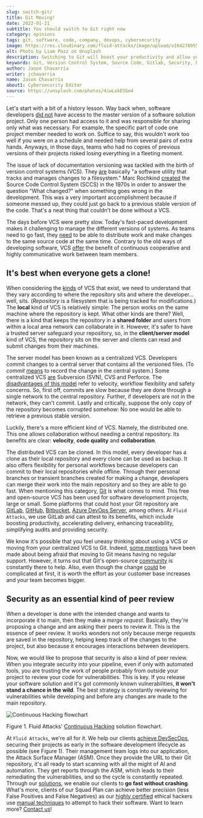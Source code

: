 ```yaml
---
slug: switch-git/
title: Git Moving!
date: 2022-01-21
subtitle: You should switch to Git right now
category: opinions
tags: git, software, code, company, devops, cybersecurity
image: https://res.cloudinary.com/fluid-attacks/image/upload/v1642780554/blog/switch-git/cover_git.webp
alt: Photo by Liam Pozz on Unsplash
description: Switching to Git will boost your productivity and allow you to go fast. It will also open up your possibility of achieving DevSecOps with us.
keywords: Git, Version Control System, Source Code, Gitlab, Security, Devsecops, Application, Ethical Hacking, Pentesting
author: Jason Chavarría
writer: jchavarria
name: Jason Chavarría
about1: Cybersecurity Editor
source: https://unsplash.com/photos/4iwLxkESGe4
---
```


Let's start with a bit of a history lesson.
Way back when,
software developers [did not](https://hackernoon.com/how-git-changed-the-history-of-software-version-control-5f2c0a0850df)
have access to the master version of a software solution project.
Only one person had access to it
and was responsible for sharing only what was necessary.
For example,
the specific part of code one project member needed to work on.
Suffice to say,
this wouldn't work too well if you were on a schedule
and needed help from several pairs of extra hands.
Anyways,
in those days,
teams who had no copies of previous versions of their projects
risked losing everything in a fleeting moment.

The issue of lack of documentation versioning was tackled
with the birth of version control systems (VCS).
They [are](https://bitbucket.org/product/version-control-software)
basically "a software utility that tracks and manages changes to a filesystem."
Marc Rochkind [created](https://www.iiis.org/cds2011/cd2011imc/iceme_2011/paperspdf/fb394vz.pdf)
the Source Code Control System (SCCS) in the 1970s
in order to answer the question "What changed?"
when something goes wrong in the development.
This was a very important accomplishment
because if someone messed up,
they could just go back to a previous stable version of the code.
That's a neat thing that couldn't be done without a VCS.

The days before VCS were pretty slow.
Today's fast-paced development makes it challenging
to manage the different versions of systems.
As teams need to go fast,
they [need](https://bitbucket.org/product/version-control-software)
to be able to distribute work
and make changes to the same source code at the same time.
Contrary to the old ways of developing software,
VCS [offer](https://about.gitlab.com/topics/version-control/)
the benefit of continuous cooperative
and highly communicative work between team members.

## It's best when everyone gets a clone!

When considering the [kinds](https://www.iiis.org/cds2011/cd2011imc/iceme_2011/paperspdf/fb394vz.pdf)
of VCS that exist,
we need to understand
that they vary according to where the repository sits
and where the developer… well, sits.
(*Repository* is a filesystem that is being tracked for modifications.)
The **local** kind of VCS is relatively simple:
The person works on the same machine where the repository is kept.
What other kinds are there?
Well,
there is a kind that keeps the repository in a **shared folder**
and users from within a local area network can collaborate in it.
However,
it's safer to have a trusted server safeguard your repository,
so,
in the **client/server model** kind of VCS,
the repository sits on the server
and clients can read and submit changes from their machines.

The server model has been known as a centralized VCS.
Developers commit changes to a central server
that contains all the versioned files.
(To *commit* [means](https://faun.pub/centralized-vs-distributed-version-control-systems-a135091299f0)
to record the change in the central system.)
Some centralized VCS [are](https://medium.com/polarsquad/devops-whats-it-all-about-part-2-tooling-git-the-master-of-version-control-systems-59e976c1881e)
Subversion (SVN),
CVS
and Perforce.
The [disadvantages of this model](https://about.gitlab.com/blog/2020/11/19/move-to-distributed-vcs/)
refer to velocity,
workflow flexibility
and safety concerns.
So,
first off,
commits are slow
because they are done through a single network to the central repository.
Further,
if developers are not in the network,
they can't commit.
Lastly and critically,
suppose the only copy of the repository becomes corrupted somehow:
No one would be able to retrieve a previous stable version.

Luckily,
there's a more efficient kind of VCS.
Namely,
the distributed one.
This one allows collaboration without needing a central repository.
Its benefits are clear:
**velocity**,
**code quality**
and **collaboration**.

The distributed VCS can be cloned.
In this model,
every developer has a clone as their local repository
and every clone can be used as backup.
It also offers flexibility for personal workflows
because developers can commit to their local repositories while offline.
Through their personal branches
or transient branches
created for making a change,
developers can merge their work into the main repository
and so they are able to go fast.
When mentioning this category,
[Git](https://about.gitlab.com/topics/version-control/) is what comes to mind.
This free and open-source VCS
has been used for software development projects,
large or small.
Some platforms that could host your Git repository are
[GitLab](https://about.gitlab.com/),
[GitHub](https://github.com/),
[Bitbucket](https://bitbucket.org/product),
[Azure DevOps Server](https://azure.microsoft.com/en-us/services/devops/server/),
among others.
At `Fluid Attacks`,
we use GitLab
and can attest to its benefits,
which include boosting productivity,
accelerating delivery,
enhancing traceability,
simplifying audits
and providing security.

We know it's possible
that you feel uneasy thinking about using a VCS
or moving from your centralized VCS to Git.
Indeed, [some mentions](https://stackoverflow.com/questions/2539050/reasons-against-using-git-in-the-enterprise)
have been made
about being afraid
that moving to Git means having no regular support.
However,
it turns out that Git's open-source [community](https://dev.to/t/git)
is constantly there to help.
Also,
even though the change [could](https://blog.inf.ed.ac.uk/sapm/2014/02/14/if-you-are-not-using-a-version-control-system-start-doing-it-now/)
be complicated at first,
it is worth the effort
as your customer base increases
and your team becomes bigger.

## Security as an essential kind of peer review

When a developer is done with the intended change
and wants to incorporate it to main,
then they make a *merge request*.
Basically,
they're proposing a change and are asking their peers to review it.
This is the essence of peer review.
It works wonders
not only because merge requests are saved in the repository,
helping keep track of the changes to the project,
but also because it encourages interactions between developers.

Now,
we would like to propose
that security is also a kind of peer review.
When you integrate security into your pipeline,
even if only with automated tools,
you are trusting the work of people
probably from outside your project
to review your code for vulnerabilities.
This is key.
If you release your software solution
and it's got commonly known vulnerabilities,
**it won't stand a chance in the wild**.
The best strategy is constantly reviewing for vulnerabilities while developing
and before any changes are made to the main repository.

<div class="imgblock">

![Continuous Hacking flowchart](https://res.cloudinary.com/fluid-attacks/image/upload/v1642783304/blog/switch-git/Git-Figure-1.webp)

<div class="title">

Figure 1. Fluid Attacks' [Continuous Hacking](../../services/continuous-hacking/)
solution flowchart.

</div>

</div>

At `Fluid Attacks`,
we're all for it.
We help our clients [achieve DevSecOps](../../solutions/devsecops/),
securing their projects
as early in the software development lifecycle as possible (see Figure 1).
Their management team logs into our application,
the Attack Surface Manager (ASM).
Once they provide the URL to their Git repository,
it's all ready to start scanning
with all the might of AI and automation.
They get reports through the ASM,
which leads to their remediating the vulnerabilities,
and so the cycle is constantly repeated.
Through our [solutions](../../plans/),
we enable our clients to **go fast without crashing**.
What's more,
clients of our Squad Plan can achieve better precision
(less False Positives and False Negatives)
as our [highly certified](../../about-us/certifications/) ethical hackers
use [manual techniques](../../categories/) to attempt to hack their software.
Want to learn more?
[Contact us](../../contact-us/)\!
